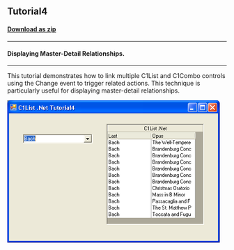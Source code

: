 ## Tutorial4
#### [Download as zip](https://grapecity.github.io/DownGit/#/home?url=https://github.com/GrapeCity/ComponentOne-WinForms-Samples/tree/master/NetFramework\List\CS\Tutorials\Tutorial4)
____
#### Displaying Master-Detail Relationships.
____
This tutorial demonstrates how to link multiple C1List and C1Combo controls using the Change event to trigger related actions.
This technique is particularly useful for displaying master-detail relationships.

![screenshot](screenshot.png)
